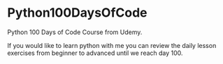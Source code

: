 # Python100DaysOfCode
Python 100 Days of Code Course from Udemy.

If you would like to learn python with me you can review the daily lesson exercises from beginner to advanced until we reach day 100.

